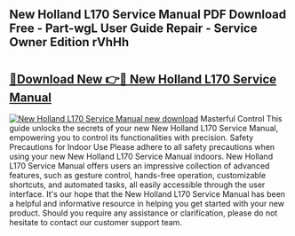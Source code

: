 ## New Holland L170 Service Manual PDF Download Free - Part-wgL User Guide Repair - Service Owner Edition rVhHh

# <h2><a href="http://bc92288.oget.top/?id=New+Holland+L170+Service+Manual">🔗Download New 👉🔴 New Holland L170 Service Manual</a></h2>

[![New Holland L170 Service Manual new download](https://i.imgur.com/5g1atiW.png)](http://bc92288.oget.top/?id=New+Holland+L170+Service+Manual)
Masterful Control This guide unlocks the secrets of your new New Holland L170 Service Manual, empowering you to control its functionalities with precision. Safety Precautions for Indoor Use Please adhere to all safety precautions when using your new New Holland L170 Service Manual indoors. New Holland L170 Service Manual offers users an impressive collection of advanced features, such as gesture control, hands-free operation, customizable shortcuts, and automated tasks, all easily accessible through the user interface. It's our hope that the New Holland L170 Service Manual has been a helpful and informative resource in helping you get started with your new product. Should you require any assistance or clarification, please do not hesitate to contact our customer support team.
